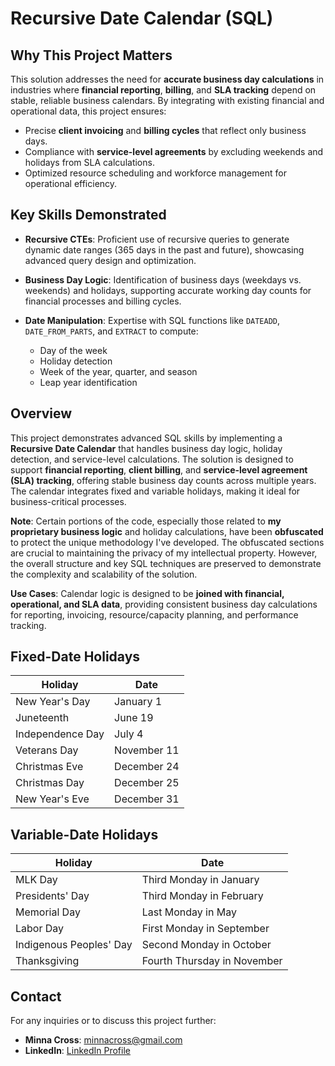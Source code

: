 # Recursive Date Calendar (SQL)

## Why This Project Matters

This solution addresses the need for **accurate business day calculations** in industries where **financial reporting**, **billing**, and **SLA tracking** depend on stable, reliable business calendars. By integrating with existing financial and operational data, this project ensures:

- Precise **client invoicing** and **billing cycles** that reflect only business days.
- Compliance with **service-level agreements** by excluding weekends and holidays from SLA calculations.
- Optimized resource scheduling and workforce management for operational efficiency.

## Key Skills Demonstrated

- **Recursive CTEs**: Proficient use of recursive queries to generate dynamic date ranges (365 days in the past and future), showcasing advanced query design and optimization.
  
- **Business Day Logic**: Identification of business days (weekdays vs. weekends) and holidays, supporting accurate working day counts for financial processes and billing cycles.

- **Date Manipulation**: Expertise with SQL functions like `DATEADD`, `DATE_FROM_PARTS`, and `EXTRACT` to compute:
  - Day of the week
  - Holiday detection
  - Week of the year, quarter, and season
  - Leap year identification

## Overview

This project demonstrates advanced SQL skills by implementing a **Recursive Date Calendar** that handles business day logic, holiday detection, and service-level calculations. The solution is designed to support **financial reporting**, **client billing**, and **service-level agreement (SLA) tracking**, offering stable business day counts across multiple years. The calendar integrates fixed and variable holidays, making it ideal for business-critical processes.

**Note**: Certain portions of the code, especially those related to **my proprietary business logic** and holiday calculations, have been **obfuscated** to protect the unique methodology I've developed. The obfuscated sections are crucial to maintaining the privacy of my intellectual property. However, the overall structure and key SQL techniques are preserved to demonstrate the complexity and scalability of the solution.

**Use Cases**: Calendar logic is designed to be **joined with financial, operational, and SLA data**, providing consistent business day calculations for reporting, invoicing, resource/capacity planning, and performance tracking.

## Fixed-Date Holidays

| Holiday          | Date         |
|------------------|--------------|
| New Year's Day   | January 1    |
| Juneteenth       | June 19      |
| Independence Day | July 4       |
| Veterans Day     | November 11  |
| Christmas Eve    | December 24  |
| Christmas Day    | December 25  |
| New Year's Eve   | December 31  |

## Variable-Date Holidays

| Holiday                   | Date                          |
|---------------------------|-------------------------------|
| MLK Day                   | Third Monday in January       |
| Presidents' Day           | Third Monday in February      |
| Memorial Day              | Last Monday in May            |
| Labor Day                 | First Monday in September     |
| Indigenous Peoples' Day   | Second Monday in October      |
| Thanksgiving              | Fourth Thursday in November   |

## Contact

For any inquiries or to discuss this project further:

- **Minna Cross**: [minnacross@gmail.com](mailto:minnacross@gmail.com)
- **LinkedIn**: [LinkedIn Profile](https://www.linkedin.com/in/minna-cross/)
